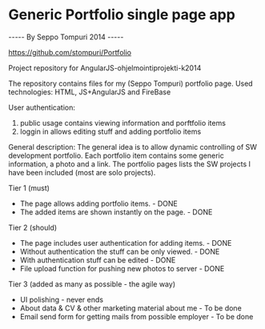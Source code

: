Generic Portfolio single page app
=================================
----- By Seppo Tompuri 2014 -----

https://github.com/stompuri/Portfolio

Project repository for AngularJS-ohjelmointiprojekti-k2014

The repository contains files for my (Seppo Tompuri) portfolio page.
Used technologies: HTML, JS+AngularJS and FireBase

User authentication:
1) public usage contains viewing information and porftfolio items
2) loggin in allows editing stuff and adding portfolio items

General description:
The general idea is to allow dynamic controlling of SW development portfolio. Each portfolio item contains some generic information, a photo and a link.
The portfolio pages lists the SW projects I have been included (most are solo projects).

Tier 1 (must)
- The page allows adding portfolio items. - DONE
- The added items are shown instantly on the page. - DONE

Tier 2 (should)
- The page includes user authentication for adding items. - DONE
- Without authentication the stuff can be only viewed. - DONE
- With authentication stuff can be edited - DONE
- File upload function for pushing new photos to server - DONE

Tier 3 (added as many as possible - the agile way)
- UI polishing - never ends
- About data & CV & other marketing material about me - To be done
- Email send form for getting mails from possible employer - To be done